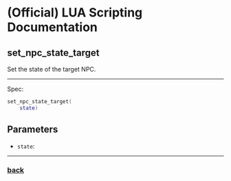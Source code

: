 
# (Official) LUA Scripting Documentation

## set_npc_state_target

Set the state of the target NPC.

___

Spec:

```lua
set_npc_state_target(
	state)
```

## Parameters

- `state`: 

___

### [back](../npcs)

